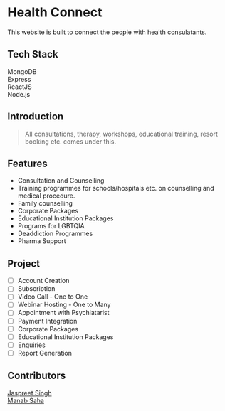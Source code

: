 # Health Connect
This website is built to connect the people with health consulatants.

## Tech Stack
MongoDB <br/>
Express <br/>
ReactJS <br/>
Node.js <br/>

## Introduction
> All consultations, therapy, workshops, educational training, resort booking etc. comes under this.

## Features
* Consultation and Counselling
* Training programmes for schools/hospitals etc. on counselling and medical procedure.
* Family counselling
* Corporate Packages
* Educational Institution Packages
* Programs for LGBTQIA 
* Deaddiction Programmes
* Pharma Support

## Project
- [ ] Account Creation
- [ ] Subscription
- [ ] Video Call - One to One
- [ ] Webinar Hosting - One to Many
- [ ] Appointment with Psychiatarist
- [ ] Payment Integration
- [ ] Corporate Packages 
- [ ] Educational Institution Packages
- [ ] Enquiries
- [ ] Report Generation

## Contributors
[Jaspreet Singh](https://www.github.com/jaspreet8843) <br/>
[Manab Saha](https://wwww.github.com/manabsaha)

